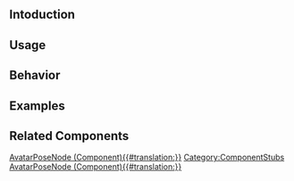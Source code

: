<languages></languages> <translate>

## Intoduction

## Usage

## Behavior

## Examples

## Related Components

</translate>

[AvatarPoseNode
(Component){{#translation:}}](Category:Components{{#translation:}} "wikilink")
[Category:ComponentStubs](Category:ComponentStubs "wikilink")
[AvatarPoseNode
(Component){{#translation:}}](Category:Components:Users:Common_Avatar_System{{#translation:}} "wikilink")